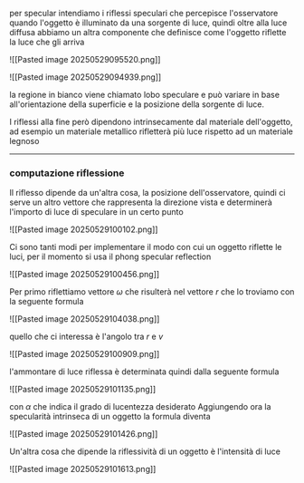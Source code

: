 per specular intendiamo i riflessi speculari che percepisce l'osservatore quando l'oggetto è illuminato da una sorgente di luce, quindi oltre alla luce diffusa abbiamo un altra componente che definisce come l'oggetto riflette la luce che gli arriva

![[Pasted image 20250529095520.png]]

![[Pasted image 20250529094939.png]]

la regione in bianco viene chiamato lobo speculare e può variare in base all'orientazione della superficie e la posizione della sorgente di luce.

I riflessi alla fine però dipendono intrinsecamente dal materiale dell'oggetto, ad esempio un materiale metallico rifletterà più luce rispetto ad un materiale legnoso


---
### computazione riflessione

Il riflesso dipende da un'altra cosa, la posizione dell'osservatore, quindi ci serve un altro vettore che rappresenta la direzione vista e determinerà l'importo di luce di speculare in un certo punto

![[Pasted image 20250529100102.png]]

Ci sono tanti modi per implementare il modo con cui un oggetto riflette le luci, per il momento si usa il phong specular reflection

![[Pasted image 20250529100456.png]]

Per primo riflettiamo vettore $\omega$ che risulterà nel vettore $r$ che lo troviamo con la seguente formula

![[Pasted image 20250529104038.png]]


quello che ci interessa è l'angolo tra $r$ e $v$ 

![[Pasted image 20250529100909.png]]

l'ammontare di luce riflessa è determinata quindi dalla seguente formula

![[Pasted image 20250529101135.png]]

con $\alpha$ che indica il grado di lucentezza desiderato
Aggiungendo ora la specularità intrinseca di un oggetto la formula diventa

![[Pasted image 20250529101426.png]]
 
Un'altra cosa che dipende la riflessività di un oggetto è l'intensità di luce

![[Pasted image 20250529101613.png]]

